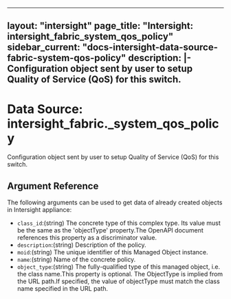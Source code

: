
---
layout: "intersight"
page_title: "Intersight: intersight_fabric_system_qos_policy"
sidebar_current: "docs-intersight-data-source-fabric-system-qos-policy"
description: |-
Configuration object sent by user to setup Quality of Service (QoS) for this switch.
---

# Data Source: intersight_fabric._system_qos_policy
Configuration object sent by user to setup Quality of Service (QoS) for this switch.
## Argument Reference
The following arguments can be used to get data of already created objects in Intersight appliance:
* `class_id`:(string) The concrete type of this complex type. Its value must be the same as the 'objectType' property.The OpenAPI document references this property as a discriminator value. 
* `description`:(string) Description of the policy. 
* `moid`:(string) The unique identifier of this Managed Object instance. 
* `name`:(string) Name of the concrete policy. 
* `object_type`:(string) The fully-qualified type of this managed object, i.e. the class name.This property is optional. The ObjectType is implied from the URL path.If specified, the value of objectType must match the class name specified in the URL path. 
